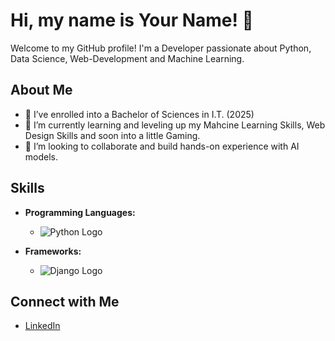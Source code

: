 # Hi, my name is Your Name! 👋

Welcome to my GitHub profile! I'm a Developer passionate about Python, Data Science, Web-Development and Machine Learning.

## About Me
- 🔭 I’ve enrolled into a Bachelor of Sciences in I.T. (2025)
- 🌱 I’m currently learning and leveling up my Mahcine Learning Skills, Web Design Skills and soon into a little Gaming.
- 👯 I’m looking to collaborate and build hands-on experience with AI models.

## Skills

- **Programming Languages:**
  - ![Python Logo](https://upload.wikimedia.org/wikipedia/commons/c/c3/Python-logo-notext.svg)

- **Frameworks:**
  - ![Django Logo](https://upload.wikimedia.org/wikipedia/commons/7/75/Django_logo.svg) 



## Connect with Me
- [LinkedIn]([https://linkedin.com/in/yourprofile](https://www.linkedin.com/in/franco-engelbrecht-572942234/?originalSubdomain=za))


